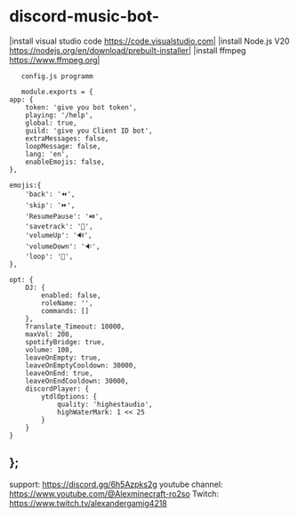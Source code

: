 # discord-music-bot-

|install visual studio code  https://code.visualstudio.com|
|install Node.js V20 https://nodejs.org/en/download/prebuilt-installer|
|install ffmpeg https://www.ffmpeg.org|

       config.js programm
       
       module.exports = {
    app: {
        token: 'give you bot token',
        playing: '/help',
        global: true,
        guild: 'give you Client ID bot',
        extraMessages: false,
        loopMessage: false,
        lang: 'en',
        enableEmojis: false,
    },

    emojis:{
        'back': '⏪',
        'skip': '⏩',
        'ResumePause': '⏯️',
        'savetrack': '💾',
        'volumeUp': '🔊',
        'volumeDown': '🔉',
        'loop': '🔁',
    },

    opt: {
        DJ: {
            enabled: false,
            roleName: '',
            commands: []
        },
        Translate_Timeout: 10000,
        maxVol: 200,
        spotifyBridge: true,
        volume: 100,
        leaveOnEmpty: true,
        leaveOnEmptyCooldown: 30000,
        leaveOnEnd: true,
        leaveOnEndCooldown: 30000,
        discordPlayer: {
            ytdlOptions: {
                quality: 'highestaudio',
                highWaterMark: 1 << 25
            }
        }
    }
};
-----------------------------------------------------------------------------------------
support: https://discord.gg/6h5Azpks2g
youtube channel: https://www.youtube.com/@Alexminecraft-ro2so
Twitch: https://www.twitch.tv/alexandergamig4218

                         


